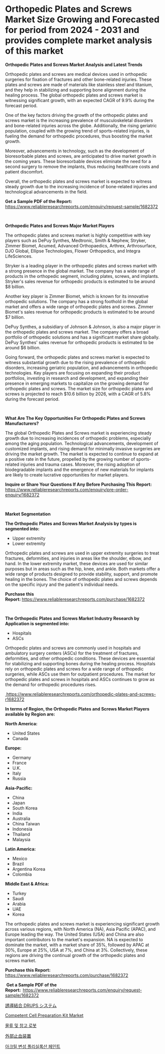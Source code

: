 <p><h1>Orthopedic Plates and Screws Market Size Growing and Forecasted for period from 2024 - 2031 and provides complete market analysis of this market</h1></p><p><strong>Orthopedic Plates and Screws Market Analysis and Latest Trends</strong></p>
<p><p>Orthopedic plates and screws are medical devices used in orthopedic surgeries for fixation of fractures and other bone-related injuries. These plates and screws are made of materials like stainless steel and titanium, and they help in stabilizing and supporting bone alignment during the healing process. The global orthopedic plates and screws market is witnessing significant growth, with an expected CAGR of 9.9% during the forecast period.</p><p>One of the key factors driving the growth of the orthopedic plates and screws market is the increasing prevalence of musculoskeletal disorders and bone-related injuries across the globe. Additionally, the rising geriatric population, coupled with the growing trend of sports-related injuries, is fueling the demand for orthopedic procedures, thus boosting the market growth.</p><p>Moreover, advancements in technology, such as the development of bioresorbable plates and screws, are anticipated to drive market growth in the coming years. These bioresorbable devices eliminate the need for a second surgery to remove the implants, thus reducing healthcare costs and patient discomfort.</p><p>Overall, the orthopedic plates and screws market is expected to witness steady growth due to the increasing incidence of bone-related injuries and technological advancements in the field.</p></p>
<p><strong>Get a Sample PDF of the Report:&nbsp;</strong> <a href="https://www.reliableresearchreports.com/enquiry/request-sample/1682372">https://www.reliableresearchreports.com/enquiry/request-sample/1682372</a></p>
<p>&nbsp;</p>
<p><strong>Orthopedic Plates and Screws Major Market Players</strong></p>
<p><p>The orthopedic plates and screws market is highly competitive with key players such as DePuy Synthes, Medtronic, Smith & Nephew, Stryker, Zimmer Biomet, Acumed, Advanced Orthopaedics, Arthrex, Arthrosurface, DJO Global, Ellipse Technologies, Flower Orthopedics, and Integra LifeSciences.</p><p>Stryker is a leading player in the orthopedic plates and screws market with a strong presence in the global market. The company has a wide range of products in the orthopedic segment, including plates, screws, and implants. Stryker's sales revenue for orthopedic products is estimated to be around $8 billion.</p><p>Another key player is Zimmer Biomet, which is known for its innovative orthopedic solutions. The company has a strong foothold in the global market and offers a wide range of orthopedic plates and screws. Zimmer Biomet's sales revenue for orthopedic products is estimated to be around $7 billion.</p><p>DePuy Synthes, a subsidiary of Johnson & Johnson, is also a major player in the orthopedic plates and screws market. The company offers a broad portfolio of orthopedic solutions and has a significant market share globally. DePuy Synthes' sales revenue for orthopedic products is estimated to be around $6 billion.</p><p>Going forward, the orthopedic plates and screws market is expected to witness substantial growth due to the rising prevalence of orthopedic disorders, increasing geriatric population, and advancements in orthopedic technologies. Key players are focusing on expanding their product portfolios, investing in research and development, and expanding their presence in emerging markets to capitalize on the growing demand for orthopedic plates and screws. The market size for orthopedic plates and screws is projected to reach $10.6 billion by 2026, with a CAGR of 5.8% during the forecast period.</p></p>
<p>&nbsp;</p>
<p><strong>What Are The Key Opportunities For Orthopedic Plates and Screws Manufacturers?</strong></p>
<p><p>The global Orthopedic Plates and Screws market is experiencing steady growth due to increasing incidences of orthopedic problems, especially among the aging population. Technological advancements, development of customized implants, and rising demand for minimally invasive surgeries are driving the market growth. The market is expected to continue to expand at a positive rate in the future, propelled by the growing number of sports-related injuries and trauma cases. Moreover, the rising adoption of biodegradable implants and the emergence of new materials for implants are likely to create lucrative opportunities for market players.</p></p>
<p><strong>Inquire or Share Your Questions If Any Before Purchasing This Report:</strong> <a href="https://www.reliableresearchreports.com/enquiry/pre-order-enquiry/1682372">https://www.reliableresearchreports.com/enquiry/pre-order-enquiry/1682372</a></p>
<p>&nbsp;</p>
<p><strong>Market Segmentation</strong></p>
<p><strong>The Orthopedic Plates and Screws Market Analysis by types is segmented into:</strong></p>
<p><ul><li>Upper extremity</li><li>Lower extremity</li></ul></p>
<p><p>Orthopedic plates and screws are used in upper extremity surgeries to treat fractures, deformities, and injuries in areas like the shoulder, elbow, and hand. In the lower extremity market, these devices are used for similar purposes but in areas such as the hip, knee, and ankle. Both markets offer a wide range of products designed to provide stability, support, and promote healing in the bones. The choice of orthopedic plates and screws depends on the specific injury and the patient's individual needs.</p></p>
<p><strong>Purchase this Report:&nbsp;</strong><a href="https://www.reliableresearchreports.com/purchase/1682372">https://www.reliableresearchreports.com/purchase/1682372</a></p>
<p>&nbsp;</p>
<p><strong>The Orthopedic Plates and Screws Market Industry Research by Application is segmented into:</strong></p>
<p><ul><li>Hospitals</li><li>ASCs</li></ul></p>
<p><p>Orthopedic plates and screws are commonly used in hospitals and ambulatory surgery centers (ASCs) for the treatment of fractures, deformities, and other orthopedic conditions. These devices are essential for stabilizing and supporting bones during the healing process. Hospitals rely on orthopedic plates and screws for a wide range of orthopedic surgeries, while ASCs use them for outpatient procedures. The market for orthopedic plates and screws in hospitals and ASCs continues to grow as the demand for orthopedic procedures rises.</p></p>
<p><a href="https://www.reliableresearchreports.com/orthopedic-plates-and-screws-r1682372">&nbsp;https://www.reliableresearchreports.com/orthopedic-plates-and-screws-r1682372</a></p>
<p><strong>In terms of Region, the Orthopedic Plates and Screws Market Players available by Region are:</strong></p>
<p>
    <p> <strong> North America: </strong>
        <ul>
            <li>United States</li>
            <li>Canada</li>
        </ul>
        </p> 
    <p> <strong> Europe: </strong>
        <ul>
            <li>Germany</li>
            <li>France</li>
            <li>U.K.</li>
            <li>Italy</li>
            <li>Russia</li>
        </ul>
        </p> 
    <p> <strong> Asia-Pacific: </strong>
        <ul>
            <li>China</li>
            <li>Japan</li>
            <li>South Korea</li>
            <li>India</li>
            <li>Australia</li>
            <li>China Taiwan</li>
            <li>Indonesia</li>
            <li>Thailand</li>
            <li>Malaysia</li>
        </ul>
        </p> 
    <p> <strong> Latin America: </strong>
        <ul>
            <li>Mexico</li>
            <li>Brazil</li>
            <li>Argentina Korea</li>
            <li>Colombia</li>
        </ul>
        </p> 
    <p> <strong> Middle East & Africa: </strong>
        <ul>
            <li>Turkey</li>
            <li>Saudi</li>
            <li>Arabia</li>
            <li>UAE</li>
            <li>Korea</li>
        </ul>
    </p>
    </p>
<p><p>The orthopedic plates and screws market is experiencing significant growth across various regions, with North America (NA), Asia Pacific (APAC), and Europe leading the way. The United States (USA) and China are also important contributors to the market's expansion. NA is expected to dominate the market, with a market share of 35%, followed by APAC at 30%, Europe at 25%, USA at 7%, and China at 3%. Collectively, these regions are driving the continual growth of the orthopedic plates and screws market.</p></p>
<p><strong>Purchase this Report: </strong><a href="https://www.reliableresearchreports.com/purchase/1682372">https://www.reliableresearchreports.com/purchase/1682372</a></p>
<p>&nbsp;<strong>Get a Sample PDF of the Report:&nbsp;&nbsp;</strong><a href="https://www.reliableresearchreports.com/enquiry/request-sample/1682372">https://www.reliableresearchreports.com/enquiry/request-sample/1682372</a></p>
<p><strong></strong></p>
<p><p><a href="https://github.com/xemfu2379520/Market-Research-Report-List-2/blob/main/5346994109729.md">誘導結合 DRUPS システム</a></p><p><a href="https://github.com/fiixsa/Market-Research-Report-List-3/blob/main/competent-cell-preparation-kit-market.md">Competent Cell Preparation Kit Market</a></p><p><a href="https://medium.com/@hilmi-2a/%EB%AC%BC%EB%A5%98-%EB%B0%8F-%EC%B0%BD%EA%B3%A0-%EB%A1%9C%EB%B4%87-%EC%8B%9C%EC%9E%A5-%EC%A0%90%EC%9C%A0%EC%9C%A8-%EB%B3%80%ED%99%94-%EB%B0%8F-%EC%8B%9C%EC%9E%A5-%EC%84%B1%EC%9E%A5-%EC%B6%94%EC%9D%B4-2024-2031-1104a3aad99e">물류 및 창고 로봇</a></p><p><a href="https://medium.com/@linabernier2023/%E5%A4%96%E9%83%A8%E6%AD%A2%E8%A1%80%E8%A3%85%E7%BD%AE%E5%B8%82%E5%A0%B4%E8%A6%8F%E6%A8%A1%E3%81%AF-%E3%82%B0%E3%83%AD%E3%83%BC%E3%83%90%E3%83%AB%E7%94%A3%E6%A5%AD%E3%81%AB%E3%81%8A%E3%81%91%E3%82%8B%E6%9C%80%E3%82%82%E8%89%AF%E3%81%84%E3%83%9E%E3%83%BC%E3%82%B1%E3%83%86%E3%82%A3%E3%83%B3%E3%82%B0%E3%83%81%E3%83%A3%E3%83%8D%E3%83%AB%E3%82%92%E6%98%8E%E3%82%89%E3%81%8B%E3%81%AB%E3%81%99%E3%82%8B-368faeaf856b">外部止血装置</a></p><p><a href="https://github.com/nuekbpymrrz5/Market-Research-Report-List-2/blob/main/9433332104536.md">아크릴 변성 폴리실록산 페인트</a></p></p>